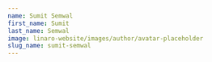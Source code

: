 ```yaml
---
name: Sumit Semwal
first_name: Sumit
last_name: Semwal
image: linaro-website/images/author/avatar-placeholder
slug_name: sumit-semwal
---
```


